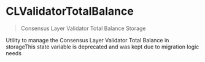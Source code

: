 # CLValidatorTotalBalance



> Consensus Layer Validator Total Balance Storage

Utility to manage the Consensus Layer Validator Total Balance in storageThis state variable is deprecated and was kept due to migration logic needs






